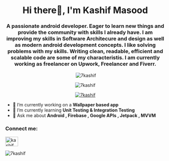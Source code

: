<h1 align="center">Hi there👋, I'm Kashif Masood</h1>
<h3 align="center">A passionate android developer. Eager to learn new things and provide the community with skills I already have. I am improving my skills in Software Architecure and design as well as modern android development concepts. I like solving problems with my skills. Writing clean, readable, efficient and scalable code are some of my characteristis. I am currently working as freelancer on Upwork, Freelancer and Fiverr.</h3>

<p align="center">&nbsp;<img align="center" src="https://github-readme-stats.vercel.app/api?username=7kashif&show_icons=true&locale=en" alt="7kashif" /></p>
<p align="center"><img align="center" src="https://github-readme-stats.vercel.app/api/top-langs?username=7kashif&show_icons=true&locale=en&layout=compact" alt="7kashif" /></p>
<p align="center"> <a href="https://github.com/ryo-ma/github-profile-trophy"><img src="https://github-profile-trophy.vercel.app/?username=7kashif" alt="7kashif" /></a> </p>


- 🔭 I’m currently working on a **Wallpaper based app**
- 🌱 I’m currently learning **Unit Testing & Integration Testing**
- 💬 Ask me about **Android , Firebase , Google APIs , Jetpack , MVVM**

<h3 align="left">Connect me:</h3>
<p align="left">
<a href="khanzada.kashif2001@gmail.com" target="blank"><img align="center" src="https://www.svgrepo.com/show/223047/gmail.svg" alt="kashif_masood" height="30" width="40" /></a>

<p><img align="center" src="https://github-readme-streak-stats.herokuapp.com/?user=7kashif&" alt="7kashif" /></p>


<!--
**7kashif/7kashif** is a ✨ _special_ ✨ repository because its `README.md` (this file) appears on your GitHub profile.

Here are some ideas to get you started:
- 👯 I’m looking to collaborate on ...
- 🤔 I’m looking for help with ...
- 💬 Ask me about ...
- 📫 How to reach me: ...
- 😄 Pronouns: ...
- ⚡ Fun fact: ...
-->
